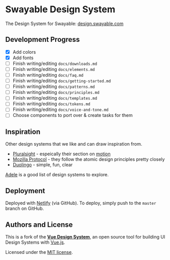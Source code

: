 # Swayable Design System

The Design System for Swayable: [design.swayable.com](http://design.swayable.com/)

## Development Progress

- [x] Add colors
- [x] Add fonts
- [ ] Finish writing/editing `docs/downloads.md`
- [ ] Finish writing/editing `docs/elements.md`
- [ ] Finish writing/editing `docs/faq.md`
- [ ] Finish writing/editing `docs/getting-started.md`
- [ ] Finish writing/editing `docs/patterns.md`
- [ ] Finish writing/editing `docs/principles.md`
- [ ] Finish writing/editing `docs/templates.md`
- [ ] Finish writing/editing `docs/tokens.md`
- [ ] Finish writing/editing `docs/voice-and-tone.md`
- [ ] Choose components to port over & create tasks for them

## Inspiration

Other design systems that we like and can draw inspiration from.

- [Pluralsight](https://design-system.pluralsight.com/) - espeically their section on [motion](https://design-system.pluralsight.com/core/motion/)
- [Mozilla Protocol](https://protocol.mozilla.org/) - they follow the atomic design principles pretty closely
- [Duolingo](https://www.duolingo.com/design/) - simple, fun, clear

[Adele](https://adele.uxpin.com/) is a good list of design systems to explore.

## Deployment

Deployed with [Netlify](https://www.netlify.com/) (via GitHub). To deploy, simply push to the `master` branch on GitHub.

## Authors and License

This is a fork of the [**Vue Design System**](https://vueds.com/), an open source tool for building UI Design Systems with [Vue.js](https://vuejs.org).

Licensed under the [MIT license](https://github.com/viljamis/vue-design-system/blob/master/LICENSE).
